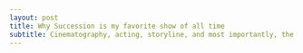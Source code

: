 ```yaml
---
layout: post
title: Why Succession is my favorite show of all time
subtitle: Cinematography, acting, storyline, and most importantly, the music
---
```


